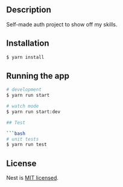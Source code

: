 ## Description

  Self-made auth project to show off my skills.

## Installation

```bash
$ yarn install
```

## Running the app

```bash
# development
$ yarn run start

# watch mode
$ yarn run start:dev

## Test

```bash
# unit tests
$ yarn run test
```

## License

Nest is [MIT licensed](LICENSE).
